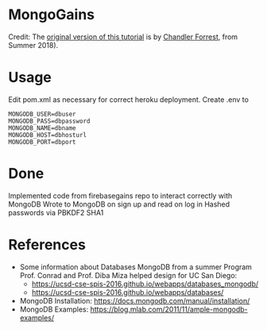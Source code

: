# MongoGains

Credit: The [original version of this tutorial](https://github.com/Figler/ucsb-cs56-mongodb-mlab-tut) is by [Chandler Forrest](https://github.com/figler), from Summer 2018).

# Usage
Edit pom.xml as necessary for correct heroku deployment.
Create .env to
```
MONGODB_USER=dbuser
MONGODB_PASS=dbpassword
MONGODB_NAME=dbname
MONGODB_HOST=dbhosturl
MONGODB_PORT=dbport
```

# Done
Implemented code from firebasegains repo to interact correctly with MongoDB
Wrote to MongoDB on sign up and read on log in
Hashed passwords via PBKDF2 SHA1

# References

* Some information about Databases MongoDB from a summer Program Prof. Conrad and Prof. Diba Miza helped design for UC San Diego:
    * <https://ucsd-cse-spis-2016.github.io/webapps/databases_mongodb/>
    * <https://ucsd-cse-spis-2016.github.io/webapps/databases/>
* MongoDB Installation: <https://docs.mongodb.com/manual/installation/>
* MongoDB Examples: <https://blog.mlab.com/2011/11/ample-mongodb-examples/>
